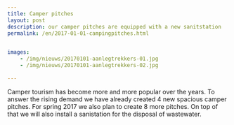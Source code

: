 ```yaml
---
title: Camper pitches
layout: post
description: our camper pitches are equipped with a new sanitstation
permalink: /en/2017-01-01-campingpitches.html

    
images: 
    - /img/nieuws/20170101-aanlegtrekkers-01.jpg
    - /img/nieuws/20170101-aanlegtrekkers-02.jpg
    
---
```


Camper tourism has become more and more popular over the years. To answer the rising demand we have already created 4 new spacious camper pitches. For spring 2017 we also plan to create 8 more pitches. On top of that we will also install a sanistation for the disposal of wastewater.



